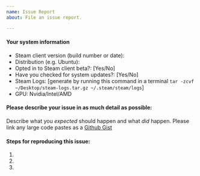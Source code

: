 ```yaml
---
name: Issue Report
about: File an issue report.

---
```


#### Your system information

* Steam client version (build number or date): 
* Distribution (e.g. Ubuntu): 
* Opted in to Steam client beta?: [Yes/No]
* Have you checked for system updates?: [Yes/No]
* Steam Logs: [generate by running this command in a terminal `tar -zcvf ~/Desktop/steam-logs.tar.gz ~/.steam/steam/logs`]
* GPU: Nvidia/Intel/AMD

#### Please describe your issue in as much detail as possible:
Describe what you _expected_ should happen and what _did_ happen. Please link any large code pastes as a [Github Gist](https://gist.github.com/)

#### Steps for reproducing this issue:

1. 
2. 
3. 
